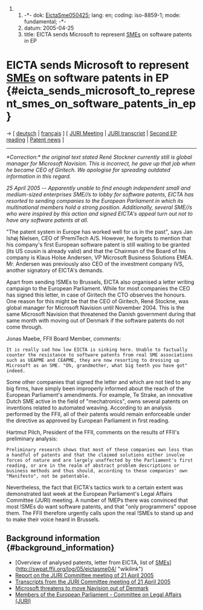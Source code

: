 1.  1.  -\*- dok: [EictaSme050425](EictaSme050425 "wikilink"); lang: en;
        coding: iso-8859-1; mode: fundamental; -\*-
    2.  datum: 2005-04-25
    3.  title: EICTA sends Microsoft to represent
        [SMEs](SMEs "wikilink") on software patents in EP

# EICTA sends Microsoft to represent [SMEs](SMEs "wikilink") on software patents in EP {#eicta_sends_microsoft_to_represent_smes_on_software_patents_in_ep}

-\> \[ [ deutsch](EictaSme050425De "wikilink") \| [
français](EictaSme050425Fr "wikilink") \] \[ [ JURI
Meeting](JuriPr050421En "wikilink") \| [ JURI
transcript](Juri050421En "wikilink") \| [ Second EP
reading](Plen05En "wikilink") \| [ Patent news](SwpatcninoEn "wikilink")
\]

------------------------------------------------------------------------

*\*Correction:\* the original text stated René Stockner currently still
is global manager for Microsoft Navision. This is incorrect, he gave up
that job when he became CEO of Giritech. We apologise for spreading
outdated information in this regard.*

*25 April 2005 \-- Apparently unable to find enough independent small
and medium-sized enterprises SME//s to lobby for software patents, EICTA
has resorted to sending companies to the European Parliament in which
its multinational members hold a strong position. Additionally, several
SME//s who were inspired by this action and signed EICTA\'s appeal turn
out not to have any software patents at all.*

\"The patent system in Europe has worked well for us in the past\", says
Jan Ishøj Nielsen, CEO of !PremiTech A/S. However, he forgets to mention
that his company\'s first European software patent is still waiting to
be granted (its US cousin is already valid) and that the Chairman of the
Board of his company is Klaus Holse Andersen, VP Microsoft Business
Solutions EMEA. Mr. Andersen was previously also CEO of the investment
company IVS, another signatory of EICTA\'s demands.

Apart from sending !SMEs to Brussels, EICTA also organised a letter
writing campaign to the European Parliament. While for most companies
the CEO has signed this letter, in case of Giritech the CTO observes the
honours. One reason for this might be that the CEO of Giritech, René
Stockne, was global manager for Microsoft Navision until November 2004.
This is the same Microsoft Navision that threatened the Danish
government during that same month with moving out of Denmark if the
software patents do not come through.

Jonas Maebe, FFII Board Member, comments:

`It is really sad how low EICTA is sinking here. Unable to factually`\
`counter the resistance to software patents from real SME associations`\
`such as UEAPME and CEAPME, they are now resorting to dressing up`\
`Microsoft as an SME. "Oh, grandmother, what big teeth you have got"`\
`indeed.`

Some other companies that signed the letter and which are not tied to
any big firms, have simply been improperly informed about the reach of
the European Parliament\'s amendments. For example, Te Strake, an
innovative Dutch SME active in the field of \"mechatronics\", owns
several patents on inventions related to automated weaving. According to
an analysis performed by the FFII, all of their patents would remain
enforceable under the directive as approved by European Parliament in
first reading.

Hartmut Pilch, President of the FFII, comments on the results of FFII\'s
preliminary analysis:

`Preliminary research shows that most of these companies own less than`\
`a handful of patents and that the claimed solutions either involve`\
`forces of nature and are largely unaffected by the Parliament's first`\
`reading, or are in the realm of abstract problem descriptions or`\
`business methods and thus should, according to these companies' own`\
`"Manifesto", not be patentable.`

Nevertheless, the fact that EICTA\'s tactics work to a certain extent
was demonstrated last week at the European Parliament\'s Legal Affairs
Committee (JURI) meeting. A number of !MEPs there was convinced that
most !SMEs do want software patents, and that \"only programmers\"
oppose them. The FFII therefore urgently calls upon the real !SMEs to
stand up and to make their voice heard in Brussels.

## Background information {#background_information}

-   [Overview of analysed patents, letter from EICTA, list of
    [SMEs](SMEs "wikilink")](http://swpat.ffii.org/log/05/eictasme04/ "wikilink")
-   [ Report on the JURI Committee meeting of 21 April
    2005](JuriPr050421En "wikilink")
-   [ Transcripts from the JURI Committee meeting of 21 April
    2005](Juri050421En "wikilink")
-   [ Microsoft threatens to move Navision out of
    Denmark](Navision050215En "wikilink")
-   [Members of the European Parliament - Committee on Legal Affairs
    (JURI)](http://wwwdb.europarl.eu.int/ep6/owa/p_meps.short_list?ipid=0&ilg=EN&iorig=&iname=&isex=.&ictry=.&iukreg=.&iukconst=.&ipolgrp=.&icom=C16&idel=.&iothbody=.&ipos=1&ipv=1&iaction=search&imode=&ireturn= "wikilink")
